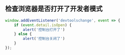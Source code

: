 ## 检查浏览器是否打开了开发者模式
```javascript
window.addEventListener('devtoolschange', event => {
    if (event.detail.isOpen) {
        alert('控制台打开了')
    } else {
        alert('控制台关闭了')
    }
});
```
